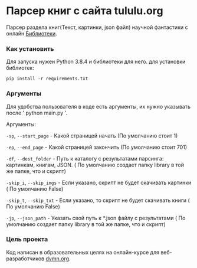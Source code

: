# Парсер книг с сайта tululu.org

Парсер раздела книг(Текст, картинки, json файл) научной фантастики с онлайн [Библиотеки](http://tululu.org).

### Как установить

Для запуска нужен Python 3.8.4 и библиотеки для него.
для установки библиотек:
```
pip install -r requirements.txt
```

### Аргументы

Для удобства пользователя в коде есть аргументы, их нужно указывать после ' python main.py '.

Аргументы:

```-sp```, ```--start_page``` - Какой страницей начать (По умолчанию стоит 1)

```-ep```, ```--end_page``` - Какой страницей закончить (По умолчанию стоит 701)

```-df```, ```--dest_folder``` - Путь к каталогу с результатами парсинга: картинкам, книгам, JSON. ( По умолчанию создает папку library в той же папке, что и скрипт)

```-skip_i```, ```--skip_imgs``` - Если указано, скрипт не будет скачивать картинки ( По умолчанию False)

```-skip_t```, ```--skip_txt``` - Если указано, то скрипт не будет скачивать книги ( По умолчанию False)

```-jp```, ```--json_path``` - Указать свой путь к *.json файлу с результатами ( По умолчанию создает папку library в той же папке, что и скрипт)

### Цель проекта

Код написан в образовательных целях на онлайн-курсе для веб-разработчиков [dvmn.org](https://dvmn.org/).

